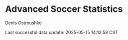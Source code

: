 # Advanced Soccer Statistics
Denis Ostroushko

<!-- gfm -->

Last successful data update: 2025-05-15 14:12:58 CST
